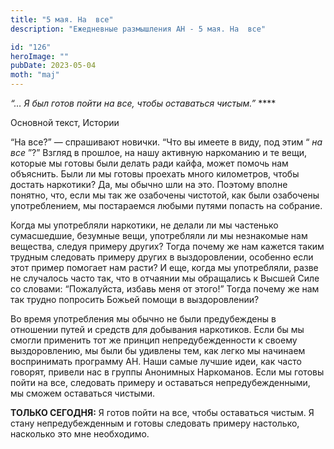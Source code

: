 ```yaml
---
title: "5 мая. На  все"
description: "Ежедневные размышления АН - 5 мая. На  все"

id: "126"
heroImage: ""
pubDate: 2023-05-04
moth: "maj"
---
```


_“… Я был готов пойти на все, чтобы оставаться чистым.”_ \*\*\*\*

Основной текст, Истории

“На все?” — спрашивают новички. “Что вы имеете в виду, под этим “ _на все_ ”?”
Взгляд в прошлое, на нашу активную наркоманию и те вещи, которые мы готовы
были делать ради кайфа, может помочь нам объяснить. Были ли мы готовы проехать
много километров, чтобы достать наркотики? Да, мы обычно шли на это. Поэтому
вполне понятно, что, если мы так же озабочены чистотой, как были озабочены
употреблением, мы постараемся любыми путями попасть на собрание.

Когда мы употребляли наркотики, не делали ли мы частенько сумасшедшие,
безумные вещи, употребляли ли мы незнакомые нам вещества, следуя примеру
других? Тогда почему же нам кажется таким трудным следовать примеру других в
выздоровлении, особенно если этот пример помогает нам расти? И еще, когда мы
употребляли, разве не случалось часто так, что в отчаянии мы обращались к
Высшей Силе со словами: “Пожалуйста, избавь меня от этого!” Тогда почему же
нам так трудно попросить Божьей помощи в выздоровлении?

Во время употребления мы обычно не были предубеждены в отношении путей и
средств для добывания наркотиков. Если бы мы смогли применить тот же принцип
непредубежденности к своему выздоровлению, мы были бы удивлены тем, как легко
мы начинаем воспринимать программу АН. Наши самые лучшие идеи, как часто
говорят, привели нас в группы Анонимных Наркоманов. Если мы готовы пойти на
все, следовать примеру и оставаться непредубежденными, мы сможем оставаться
чистыми.

**ТОЛЬКО СЕГОДНЯ:** Я готов пойти на все, чтобы оставаться чистым. Я стану
непредубежденным и готовы следовать примеру настолько, насколько это мне
необходимо.
